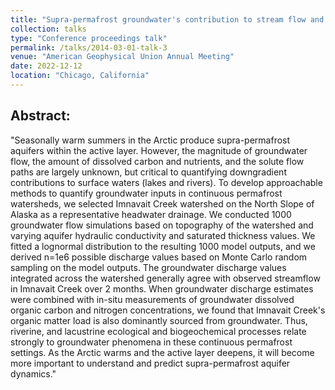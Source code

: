 ```yaml
---
title: "Supra-permafrost groundwater's contribution to stream flow and organic matter chemistry in the Arctic: estimation using combined mechanistic and statistical approaches"
collection: talks
type: "Conference proceedings talk"
permalink: /talks/2014-03-01-talk-3
venue: "American Geophysical Union Annual Meeting"
date: 2022-12-12
location: "Chicago, California"
---
```


## Abstract: 
"Seasonally warm summers in the Arctic produce supra-permafrost aquifers within the active layer. However, the magnitude of groundwater flow, the amount of dissolved carbon and nutrients, and the solute flow paths are largely unknown, but critical to quantifying downgradient contributions to surface waters (lakes and rivers). To develop approachable methods to quantify groundwater inputs in continuous permafrost watersheds, we selected Imnavait Creek watershed on the North Slope of Alaska as a representative headwater drainage. We conducted 1000 groundwater flow simulations based on topography of the watershed and varying aquifer hydraulic conductivity and saturated thickness values. We fitted a lognormal distribution to the resulting 1000 model outputs, and we derived n=1e6 possible discharge values based on Monte Carlo random sampling on the model outputs. The groundwater discharge values integrated across the watershed generally agree with observed streamflow in Imnavait Creek over 2 months. When groundwater discharge estimates were combined with in-situ measurements of groundwater dissolved organic carbon and nitrogen concentrations, we found that Imnavait Creek's organic matter load is also dominantly sourced from groundwater. Thus, riverine, and lacustrine ecological and biogeochemical processes relate strongly to groundwater phenomena in these continuous permafrost settings. As the Arctic warms and the active layer deepens, it will become more important to understand and predict supra-permafrost aquifer dynamics."


